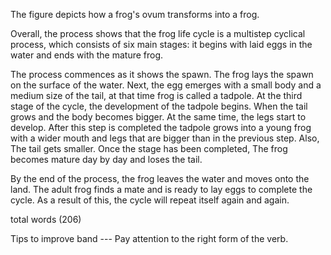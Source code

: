 The figure depicts how a frog's ovum transforms into a frog.

Overall, the process shows that the frog life cycle is a multistep cyclical process, which consists of six main stages: it begins with laid eggs in the water and ends with the mature frog.

The process commences as it shows the spawn. The frog lays the spawn on the surface of the water. Next, the egg emerges with a small body and a medium size of the tail, at that time frog is called a tadpole. At the third stage of the cycle, the development of the tadpole begins. When the tail grows and the body becomes bigger. At the same time, the legs start to develop. After this step is completed the tadpole grows into a young frog with a wider mouth and legs that are bigger than in the previous step. Also, The tail gets smaller. Once the stage has been completed, The frog becomes mature day by day and loses the tail.

By the end of the process, the frog leaves the water and moves onto the land. The adult frog finds a mate and is ready to lay eggs to complete the cycle. As a result of this, the cycle will repeat itself again and again.

total words (206)

Tips to improve band --- Pay attention to the right form of the verb.
